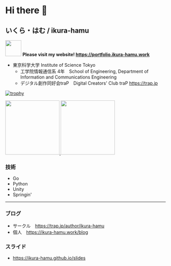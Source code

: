 # Hi there 👋

## いくら・はむ / ikura-hamu

<img src="https://q.trap.jp/api/v3/public/icon/ikura-hamu" height=50> <strong>Please visit my website! <a href="https://portfolio.ikura-hamu.work">https://portfolio.ikura-hamu.work</a> </strong>

- 東京科学大学 Institute of Science Tokyo
  - 工学院情報通信系 4年　School of Engineering, Department of Information and Communications Engineering
  - デジタル創作同好会traP　Digital Creators' Club traP https://trap.jp

[![trophy](https://github-profile-trophy.vercel.app/?username=ikura-hamu&theme=tokyonight)](https://github.com/ryo-ma/github-profile-trophy)

<a href="https://github.com/anuraghazra/github-readme-stats">
<img height=170 src="https://github-readme-stats.vercel.app/api/top-langs/?username=ikura-hamu&layout=compact&theme=tokyonight">

<img height=170 src="https://github-readme-stats.vercel.app/api?username=ikura-hamu&show_icons=true&count_private=true&theme=tokyonight">
</a>

### 技術

- Go
- Python
- Unity
- Springin'

- - -

### ブログ

- サークル　https://trap.jp/author/ikura-hamu
- 個人　https://ikura-hamu.work/blog

### スライド

- https://ikura-hamu.github.io/slides

